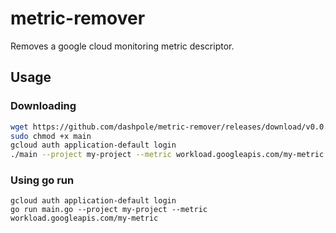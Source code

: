# metric-remover
Removes a google cloud monitoring metric descriptor.

## Usage

### Downloading

```sh
wget https://github.com/dashpole/metric-remover/releases/download/v0.0.1/main
sudo chmod +x main
gcloud auth application-default login
./main --project my-project --metric workload.googleapis.com/my-metric
```

### Using go run
```
gcloud auth application-default login
go run main.go --project my-project --metric workload.googleapis.com/my-metric
```
